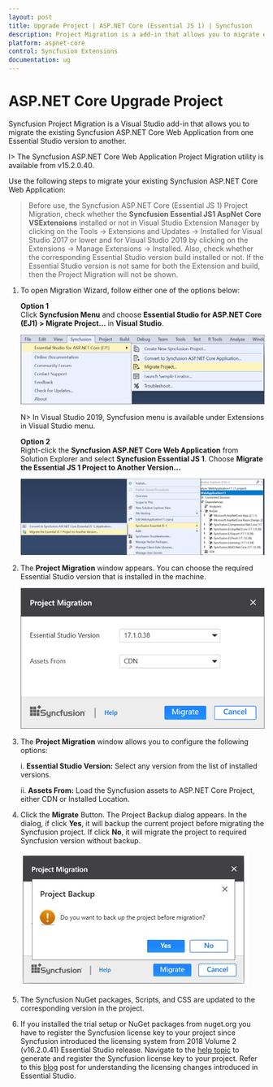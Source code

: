 ```yaml
---
layout: post
title: Upgrade Project | ASP.NET Core (Essential JS 1) | Syncfusion
description: Project Migration is a add-in that allows you to migrate existing Syncfusion ASP.NET Core Web Application from one Essential Studio version to another version
platform: aspnet-core
control: Syncfusion Extensions
documentation: ug
---
```


# ASP.NET Core Upgrade Project

Syncfusion Project Migration is a Visual Studio add-in that allows you to migrate the existing Syncfusion ASP.NET Core Web Application from one Essential Studio version to another.

I> The Syncfusion ASP.NET Core Web Application Project Migration utility is available from v15.2.0.40.

Use the following steps to migrate your existing Syncfusion ASP.NET Core Web Application: 

> Before use, the Syncfusion ASP.NET Core (Essential JS 1) Project Migration, check whether the **Syncfusion Essential JS1 AspNet Core VSExtensions** installed or not in Visual Studio Extension Manager by clicking on the Tools -> Extensions and Updates -> Installed for Visual Studio 2017 or lower and for Visual Studio 2019 by clicking on the Extensions -> Manage Extensions -> Installed. Also, check whether the corresponding Essential Studio version build installed or not. If the Essential Studio version is not same for both the Extension and build, then the Project Migration will not be shown.

1. To open Migration Wizard, follow either one of the options below: 

   **Option 1**  
   Click **Syncfusion Menu** and choose **Essential Studio for ASP.NET Core (EJ1) > Migrate Project…** in **Visual Studio**.
   
   ![Syncfusion Essential JS 1 ASP.NET Core Project Migration via Syncfusion menu](Upgrade-Project_images/Syncfusion_Menu_Project_Migration.png)

   N> In Visual Studio 2019, Syncfusion menu is available under Extensions in Visual Studio menu.
   
   **Option 2**  
   Right-click the **Syncfusion ASP.NET Core Web Application** from Solution Explorer and select **Syncfusion Essential JS 1**. Choose **Migrate the Essential JS 1 Project to Another Version...**

   ![Syncfusion Essential JS 1 ASP.NET Core Project Migration add-in](Upgrade-Project_images/Project-Migration-img1.png)

2. The **Project Migration** window appears. You can choose the required Essential Studio version that is installed in the machine. 

   ![Syncfusion Essential JS 1 ASP.NET Core Project Migration window](Upgrade-Project_images/Project-Migration-img2.png)

3. The **Project Migration** window allows you to configure the following options:

   i. **Essential Studio Version:** Select any version from the list of installed versions.
   
   ii. **Assets From:** Load the Syncfusion assets to ASP.NET Core Project, either CDN or Installed Location.
   
4. Click the **Migrate** Button. The Project Backup dialog appears. In the dialog, if click **Yes**, it will backup the current project before migrating the Syncfusion project. If click **No**, it will migrate the project to required Syncfusion version without backup.
   
   ![Syncfusion Essential JS 1 ASP.NET Core Project Migration backup dialog](Upgrade-Project_images/Project-Migration-img3.jpeg)
      
5. The Syncfusion NuGet packages, Scripts, and CSS are updated to the corresponding version in the project.

6. If you installed the trial setup or NuGet packages from nuget.org you have to register the Syncfusion license key to your project since Syncfusion introduced the licensing system from 2018 Volume 2 (v16.2.0.41) Essential Studio release. Navigate to the [help topic](https://help.syncfusion.com/common/essential-studio/licensing/overview#how-to-generate-syncfusion-license-key) to generate and register the Syncfusion license key to your project. Refer to this [blog](https://blog.syncfusion.com/post/Whats-New-in-2018-Volume-2-Licensing-Changes-in-the-1620x-Version-of-Essential-Studio.aspx?_ga=2.11237684.1233358434.1587355730-230058891.1567654773) post for understanding the licensing changes introduced in Essential Studio.